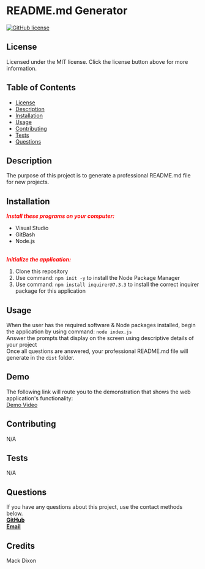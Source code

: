# README.md Generator

  [![GitHub license](https://img.shields.io/badge/license-MIT-brightgreen.svg)](https://opensource.org/licenses/MIT)
  ## License

Licensed under the MIT license.
Click the license button above for more information.

  ## Table of Contents
  + [License](#license)
  + [Description](#description)
  + [Installation](#installation)
  + [Usage](#usage)
  + [Contributing](#contributing)
  + [Tests](#tests)
  + [Questions](#questions)

  ## Description
  The purpose of this project is to generate a professional README.md file for new projects.

  ## Installation
  <font color="red">***Install these programs on your computer:***</font>
  + Visual Studio<br>
  + GitBash <br> 
  + Node.js<br><br>

  <font color="red">***Initialize the application:***</font><br>
  1. Clone this repository<br> 
  2. Use command: `npm init -y` to install the Node Package Manager<br> 
  3. Use command: `npm install inquirer@7.3.3` to install the correct inquirer package for this application

  ## Usage
  When the user has the required software & Node packages installed, begin the application by using command: `node index.js`<br> Answer the prompts that display on the screen using descriptive details of your project<br> Once all questions are answered, your professional README.md file will generate in the `dist` folder.

  ## Demo

  The following link will route you to the demonstration that shows the web application's functionality:<br>
  [Demo Video](https://drive.google.com/file/d/15uo84-oJw9efqtRwpAkI_C7x-HPiTJMs/view?usp=sharing)

  ## Contributing
  N/A

  ## Tests
  N/A

  ## Questions
  If you have any questions about this project, use the contact methods below.<br>
  **[GitHub](https://github.com/techmack92)** <br>
  **[Email](mailto:mldixon9750@gmail.com)**

  ## Credits
  Mack Dixon
